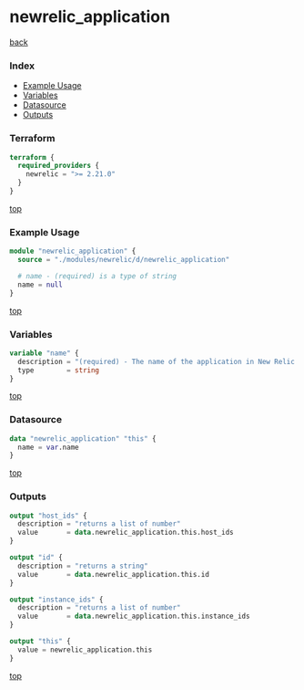 # newrelic_application

[back](../newrelic.md)

### Index

- [Example Usage](#example-usage)
- [Variables](#variables)
- [Datasource](#datasource)
- [Outputs](#outputs)

### Terraform

```terraform
terraform {
  required_providers {
    newrelic = ">= 2.21.0"
  }
}
```

[top](#index)

### Example Usage

```terraform
module "newrelic_application" {
  source = "./modules/newrelic/d/newrelic_application"

  # name - (required) is a type of string
  name = null
}
```

[top](#index)

### Variables

```terraform
variable "name" {
  description = "(required) - The name of the application in New Relic."
  type        = string
}
```

[top](#index)

### Datasource

```terraform
data "newrelic_application" "this" {
  name = var.name
}
```

[top](#index)

### Outputs

```terraform
output "host_ids" {
  description = "returns a list of number"
  value       = data.newrelic_application.this.host_ids
}

output "id" {
  description = "returns a string"
  value       = data.newrelic_application.this.id
}

output "instance_ids" {
  description = "returns a list of number"
  value       = data.newrelic_application.this.instance_ids
}

output "this" {
  value = newrelic_application.this
}
```

[top](#index)